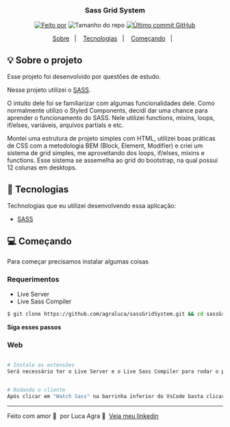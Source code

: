 <h3 align="center">
  Sass Grid System
</h3>

<p align="center">
  <a href="https://www.linkedin.com/in/agra-luca/"><img alt="Feito por" src="https://img.shields.io/badge/feito%20por-Luca%20Agra-%2315C3"></a>
  <img alt="Tamanho do repo" src="https://img.shields.io/github/repo-size/agraluca/sassGridSystem?color=15C3D6%22">
  <a href="https://github.com/agraluca/sassGridSystem/commits/main"><img alt="Último commit GitHub" src="https://img.shields.io/github/last-commit/agraluca/sassGridSystem?color=15C3D6"></a>
</p>

<p align="center">
  <a href="#-sobre-o-projeto">Sobre</a>&nbsp;&nbsp;&nbsp;|&nbsp;&nbsp;&nbsp;
  <a href="#-tecnologias">Tecnologias</a>&nbsp;&nbsp;&nbsp;|&nbsp;&nbsp;&nbsp;
  <a href="#-começando">Começando</a>&nbsp;&nbsp;&nbsp;|&nbsp;&nbsp;&nbsp;
</p>

## :bulb: Sobre o projeto

Esse projeto foi desenvolvido por questões de estudo.

Nesse projeto utilizei o [SASS](https://sass-lang.com/).

O intuito dele foi se familiarizar com algumas funcionalidades dele. Como normalmente utilizo o Styled Components, decidi dar uma chance para aprender o funcionamento do SASS. Nele utilizei functions, mixins, loops, if/elses, variáveis, arquivos partials e etc.

Montei uma estrutura de projeto simples com HTML, utilizei boas práticas de CSS com a metodologia BEM (Block, Element, Modifier) e criei um sistema de grid simples, me aproveitando dos loops, if/elses, mixins e functions. Esse sistema se assemelha ao grid do bootstrap, na qual possui 12 colunas em desktops.

## 🚀 Tecnologias

Technologias que eu utilizei desenvolvendo essa aplicação:

- [SASS](https://sass-lang.com/)

## 💻 Começando

Para começar precisamos instalar algumas coisas

### Requerimentos

- Live Server
- Live Sass Compiler

```bash
$ git clone https://github.com/agraluca/sassGridSystem.git && cd sassGridSystem
```

**Siga esses passos**

### Web

```bash

# Instale as extensões
Será necessário ter o Live Server e o Live Sass Compiler para rodar o projeto


# Rodando o cliente
Após clicar em "Watch Sass" na barrinha inferior do VsCode basta clicar com o botão direito no arquivo index.html e então clicar em "Open with Live Server"
```

---

Feito com amor 💙&nbsp; por Luca Agra 👋 &nbsp;[Veja meu linkedin](https://www.linkedin.com/in/agra-luca/)
